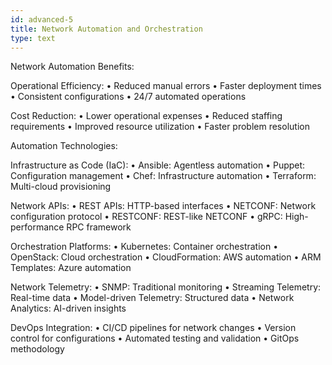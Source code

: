 ```yaml
---
id: advanced-5
title: Network Automation and Orchestration
type: text
---
```



Network Automation Benefits:

Operational Efficiency:
• Reduced manual errors
• Faster deployment times
• Consistent configurations
• 24/7 automated operations

Cost Reduction:
• Lower operational expenses
• Reduced staffing requirements
• Improved resource utilization
• Faster problem resolution

Automation Technologies:

Infrastructure as Code (IaC):
• Ansible: Agentless automation
• Puppet: Configuration management
• Chef: Infrastructure automation
• Terraform: Multi-cloud provisioning

Network APIs:
• REST APIs: HTTP-based interfaces
• NETCONF: Network configuration protocol
• RESTCONF: REST-like NETCONF
• gRPC: High-performance RPC framework

Orchestration Platforms:
• Kubernetes: Container orchestration
• OpenStack: Cloud orchestration
• CloudFormation: AWS automation
• ARM Templates: Azure automation

Network Telemetry:
• SNMP: Traditional monitoring
• Streaming Telemetry: Real-time data
• Model-driven Telemetry: Structured data
• Network Analytics: AI-driven insights

DevOps Integration:
• CI/CD pipelines for network changes
• Version control for configurations
• Automated testing and validation
• GitOps methodology